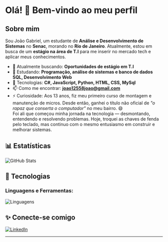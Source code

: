 # Olá! 👋 Bem-vindo ao meu perfil

## Sobre mim
Sou João Gabriel, um estudante de **Análise e Desenvolvimento de Sistemas** no **Senac**, morando no **Rio de Janeiro**. Atualmente, estou em busca de um **estágio na área de T.I** para me inserir no mercado tech e aplicar meus conhecimentos.

- 🔭 Atualmente buscando: **Oportunidades de estágio em T.I**
- 🌱 Estudando: **Programação, análise de sistemas e banco de dados SQL, Desenvolvimento Web**
- 💬 Tecnologias: **C#, JavaScript, Python, HTML, CSS, MySql**
- 📫 Como me encontrar: **[joao12558joao@gmail.com](mailto:joao12558joao@gmail.com)**
- ⚡ Curiosidade: Aos 13 anos, fiz meu primeiro curso de montagem e manutenção de micros. Desde então, ganhei o título não oficial de *"o rapaz que conserta o computador"* no meu bairro. 😄  
Foi ali que começou minha jornada na tecnologia — desmontando, entendendo e resolvendo problemas. Hoje, troquei as chaves de fenda pelo teclado, mas continuo com o mesmo entusiasmo em construir e melhorar sistemas.

## 📊 Estatísticas
![GitHub Stats](https://github-readme-stats.vercel.app/api?username=JoaoGabriel12558&show_icons=true&theme=dracula)

## 🚀 Tecnologias
### Linguagens e Ferramentas:
![Linguagens](https://skillicons.dev/icons?i=c#,javascript,python,html,css)

## ✨ Conecte-se comigo
[![LinkedIn](https://img.shields.io/badge/LinkedIn-0077B5?style=flat&logo=linkedin)](https://www.linkedin.com/in/joao-gabriel12558/)

---


